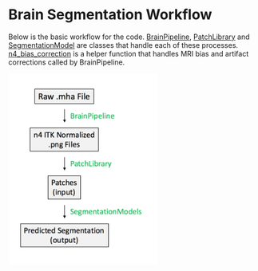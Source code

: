 # Brain Segmentation Workflow
Below is the basic workflow for the code. [BrainPipeline](https://github.com/naldeborgh7575/brain_segmentation/blob/master/code/brain_pipeline.py), [PatchLibrary](https://github.com/naldeborgh7575/brain_segmentation/blob/master/code/patch_library.py) and [SegmentationModel](https://github.com/naldeborgh7575/brain_segmentation/blob/master/code/Segmentation_Models.py) are classes that handle each of these processes. [n4_bias_correction](https://github.com/naldeborgh7575/brain_segmentation/blob/master/code/n4_bias_correction.py) is a helper function that handles MRI bias and artifact corrections called by BrainPipeline.

<img alt='brain segmentation workflow' src='brain_seg_workflow.png' width=300>  
